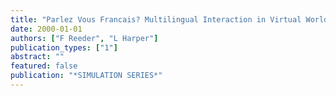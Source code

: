 ```yaml
---
title: "Parlez Vous Francais? Multilingual Interaction in Virtual Worlds/Communities"
date: 2000-01-01
authors: ["F Reeder", "L Harper"]
publication_types: ["1"]
abstract: ""
featured: false
publication: "*SIMULATION SERIES*"
---
```

